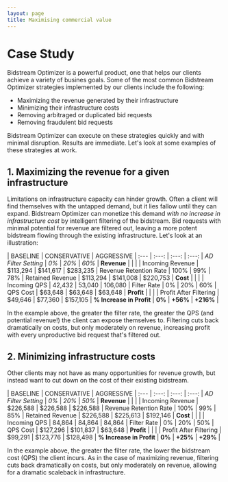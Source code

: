 ```yaml
---
layout: page
title: Maximising commercial value
---
```


# Case Study

Bidstream Optimizer is a powerful product, one that helps our clients achieve a variety of busines goals. Some of the most common Bidstream Optimizer strategies implemented by our clients include the following:

* Maximizing the revenue generated by their infrastructure
* Minimizing their infrastructure costs
* Removing arbitraged or duplicated bid requests
* Removing fraudulent bid requests

Bidstream Optimizer can execute on these strategies quickly and with minimal disruption. Results are immediate. Let's look at some examples of these strategies at work.

## 1. Maximizing the revenue for a given infrastructure

Limitations on infrastructure capacity can hinder growth. Often a client will find themselves with the untapped demand, but it lies fallow until they can expand. Bidstream Optimizer can monetize this demand *with no increase in infrastructure cost* by intelligent filtering of the bidstream. Bid requests with minimal potential for revenue are filtered out, leaving a more potent bidstream flowing through the existing infrastructure. Let's look at an illustration:

 | BASELINE | CONSERVATIVE  | AGGRESSIVE |
:--- | :---: | :---: | :---: |
*AD Filter Setting* | *0%* | *20%* | *60%* |
 **Revenue** | | | |
Incoming Revenue | $113,294 | $141,617 | $283,235 |
Revenue Retention Rate | 100% | 99% | 78% |
Retained Revenue | $113,294 | $141,008 | $220,753 |
 **Cost** | | | |
Incoming QPS | 42,432 | 53,040 | 106,080 |
Filter Rate | 0% | 20% | 60% |
QPS Cost | $63,648 | $63,648 | $63,648 |
 **Profit** | | | |
Profit After Filtering | $49,646 | $77,360 | $157,105 |
 **% Increase in Profit** | **0%** | **+56%** | **+216%** |

In the example above, the greater the filter rate, the greater the QPS (and potential revenue!) the client can expose themselves to. Filtering cuts back dramatically on costs, but only moderately on revenue, increasing profit with every unproductive bid request that's filtered out.

## 2. Minimizing infrastructure costs

Other clients may not have as many opportunities for revenue growth, but instead want to cut down on the cost of their existing bidstream. 

 | BASELINE | CONSERVATIVE  | AGGRESSIVE |
:--- | :---: | :---: | :---: |
*AD Filter Setting* | *0%* | *20%* | *50%* |
 **Revenue** | | | |
Incoming Revenue | $226,588 | $226,588 | $226,588 |
Revenue Retention Rate | 100% | 99% | 85% |
Retained Revenue | $226,588 | $225,613 | $192,146 |
 **Cost** | | | |
Incoming QPS | 84,864 | 84,864 | 84,864 |
Filter Rate | 0% | 20% | 50% |
QPS Cost | $127,296 | $101,837 | $63,648 |
 **Profit** | | | |
Profit After Filtering | $99,291 | $123,776 | $128,498 |
 **% Increase in Profit** | **0%** | **+25%** | **+29%** |

In the example above, the greater the filter rate, the lower the bidstream cost (QPS) the client incurs. As in the case of maximizing revenue, filtering cuts back dramatically on costs, but only moderately on revenue, allowing for a dramatic scaleback in infrastructure.
